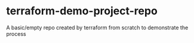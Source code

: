 # terraform-demo-project-repo
A basic/empty repo created by terraform from scratch to demonstrate the process
